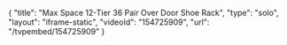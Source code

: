 {
    "title": "Max Space 12-Tier 36 Pair Over Door Shoe Rack",
    "type": "solo",
    "layout": "iframe-static",
    "videoId": "154725909",
    "url": "\/tvpembed\/154725909"
}